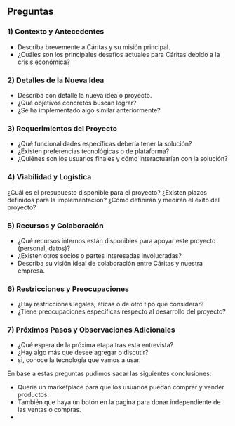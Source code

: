 ## Preguntas

### 1) Contexto y Antecedentes

- Describa brevemente a Cáritas y su misión principal. 
- ¿Cuáles son los principales desafíos actuales para Cáritas debido a la crisis económica?

### 2) Detalles de la Nueva Idea

- Describa con detalle la nueva idea o proyecto.
- ¿Qué objetivos concretos buscan lograr?
- ¿Se ha implementado algo similar anteriormente?

### 3) Requerimientos del Proyecto

- ¿Qué funcionalidades específicas debería tener la solución?
- ¿Existen preferencias tecnológicas o de plataforma?
- ¿Quiénes son los usuarios finales y cómo interactuarían con la solución?

### 4) Viabilidad y Logística

¿Cuál es el presupuesto disponible para el proyecto?
¿Existen plazos definidos para la implementación?
¿Cómo definirán y medirán el éxito del proyecto?

### 5) Recursos y Colaboración

- ¿Qué recursos internos están disponibles para apoyar este proyecto (personal, datos)?
- ¿Existen otros socios o partes interesadas involucradas?
- Describa su visión ideal de colaboración entre Cáritas y nuestra empresa.

### 6) Restricciones y Preocupaciones

- ¿Hay restricciones legales, éticas o de otro tipo que considerar?
- ¿Tiene preocupaciones específicas respecto al desarrollo del proyecto?

### 7) Próximos Pasos y Observaciones Adicionales

- ¿Qué espera de la próxima etapa tras esta entrevista?
- ¿Hay algo más que desee agregar o discutir?
- si, conoce la tecnología que vamos a usar.

En base a estas preguntas pudimos sacar las siguientes conclusiones:

- Quería un marketplace para que los usuarios puedan comprar y vender productos.
- También que haya un botón en la pagina para donar independiente de las ventas o compras.
-
